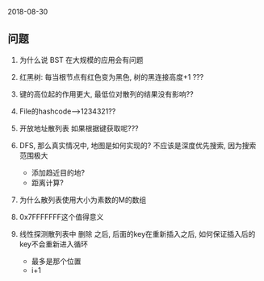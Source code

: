 2018-08-30

## 问题
1. 为什么说 BST 在大规模的应用会有问题

2. 红黑树: 每当根节点有红色变为黑色, 树的黑连接高度+1 ???

3. 键的高位起的作用更大, 最低位对散列的结果没有影响??

4. File的hashcode-->1234321??

5. 开放地址散列表 如果根据键获取呢???

6. DFS, 那么真实情况中, 地图是如何实现的? 不应该是深度优先搜索, 因为搜索范围极大
    - 添加趋近目的地?
    - 距离计算?
    
1. 为什么散列表使用大小为素数的M的数组


1. 0x7FFFFFFF这个值得意义


1. 线性探测散列表中 删除 之后, 后面的key在重新插入之后, 如何保证插入后的key不会重新进入循环
    - 最多是那个位置
    - i+1
